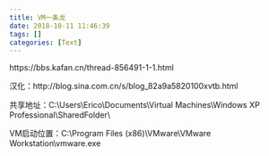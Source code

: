 ```yaml
---
title: VM一条龙
date: 2018-10-11 11:46:39
tags: []
categories: [Text]
---
```


<p>https://bbs.kafan.cn/thread-856491-1-1.html<br /></p> 
<p>汉化：http://blog.sina.com.cn/s/blog_82a9a5820100xvtb.html</p> 
<p>共享地址：C:\Users\Erico\Documents\Virtual Machines\Windows XP Professional\SharedFolder\</p> 
<p>VM启动位置：C:\Program Files (x86)\VMware\VMware Workstation\vmware.exe</p>